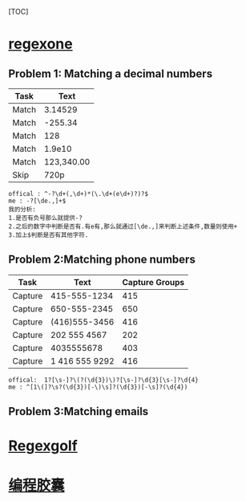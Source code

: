 [TOC]
# [regexone](https://regexone.com/problem)
## Problem 1: Matching a decimal numbers

Task|	Text
---|---	 
Match|	3.14529	
Match|	-255.34	
Match|	128	
Match|	1.9e10	
Match|	123,340.00	
Skip|	720p
```
offical : ^-?\d+(,\d+)*(\.\d+(e\d+)?)?$
me : -?[\de.,]+$
我的分析:
1.是否有负号那么就提供-? 
2.之后的数字中判断是否有.有e有,那么就通过[\de.,]来判断上述条件,数量则使用+
3.加上$判断是否有其他字符.
```
## Problem 2:Matching phone numbers
Task	|Text|	Capture Groups	
---|---|--- 
Capture	|415-555-1234|	415	
Capture	|650-555-2345|	650	
Capture	|(416)555-3456|	416	
Capture	|202 555 4567|	202	
Capture	|4035555678	| 403	
Capture	|1 416 555 9292	|416
```
offical:  1?[\s-]?\(?(\d{3})\)?[\s-]?\d{3}[\s-]?\d{4}
me : ^[1\(]?\s?(\d{3})[-\)\s]?(\d{3})[-\s]?(\d{4})
```
## Problem 3:Matching emails


# [Regexgolf](https://alf.nu/RegexGolf)

# [编程胶囊](codejiaonang.com)